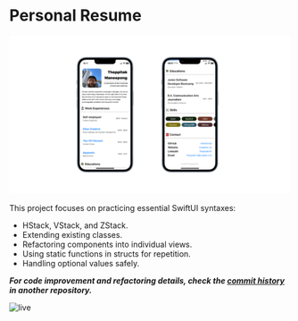 # Personal Resume

![screeshot](/Demo/screenshot.png)

This project focuses on practicing essential SwiftUI syntaxes:

- HStack, VStack, and ZStack.
- Extending existing classes.
- Refactoring components into individual views.
- Using static functions in structs for repetition.
- Handling optional values safely.

**_For code improvement and refactoring details, check the [commit history](https://github.com/mmmmmob/swift-playground/commits/main/_Projects/Resume/Resume) in another repository._**

![live](/Demo/live.gif)

